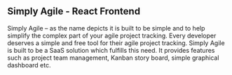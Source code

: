 ## Simply Agile - React Frontend

Simply Agile – as the name depicts it is built to be simple and to help simplify the complex part of your agile project tracking. Every developer deserves a simple and free tool for their agile project tracking. Simply Agile is built to be a SaaS solution which fulfills this need. It provides features such as project team management, Kanban story board, simple graphical dashboard etc.
